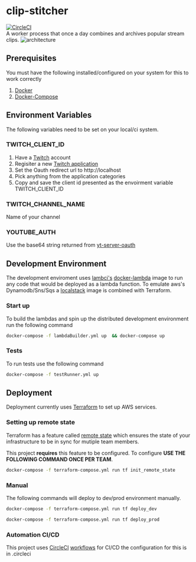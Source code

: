 # clip-stitcher
[![CircleCI](https://circleci.com/gh/austin1237/clip-stitcher.svg?style=svg)](https://circleci.com/gh/austin1237/clip-stitcher)<br />
A worker process that once a day combines and archives popular stream clips.
![architecture](https://user-images.githubusercontent.com/1394341/44130144-4bf5db72-a009-11e8-9852-ab8fc132f1c0.png)

## Prerequisites
You must have the following installed/configured on your system for this to work correctly<br />
1. [Docker](https://www.docker.com/community-edition)
2. [Docker-Compose](https://docs.docker.com/compose/)

## Environment Variables
The following variables need to be set on your local/ci system.
### TWITCH_CLIENT_ID
1. Have a [Twitch](https://www.twitch.tv) account
2. Regisiter a new [Twitch application](https://dev.twitch.tv/dashboard/apps)
3. Set the Oauth redirect url to http://localhost
4. Pick anything from the application categories
5. Copy and save the client id presented as the envoirment variable TWITCH_CLIENT_ID

### TWITCH_CHANNEL_NAME
Name of your channel
### YOUTUBE_AUTH
Use the base64 string returned from [yt-server-oauth](https://github.com/austin1237/yt-server-oauth)

## Development Environment
The development enviroment uses [lambci's](https://github.com/lambci) [docker-lambda](https://github.com/lambci/docker-lambda) image to run any code that would be deployed as a lambda function. To emulate aws's Dynamodb/Sns/Sqs a [localstack](https://github.com/localstack/localstack) image is combined with Terraform.

### Start up
To build the lambdas and spin up the distributed development environment run the following command

```bash
docker-compose -f lambdaBuilder.yml up  && docker-compose up
```

### Tests
To run tests use the following command

```bash
docker-compose -f testRunner.yml up
```

## Deployment
Deployment currently uses [Terraform](https://www.terraform.io/) to set up AWS services.

### Setting up remote state
Terraform has a feature called [remote state](https://www.terraform.io/docs/state/remote.html) which ensures the state of your infrastructure to be in sync for mutiple team members.

This project **requires** this feature to be configured. To configure **USE THE FOLLOWING COMMAND ONCE PER TEAM**.
```bash
docker-compose -f terraform-compose.yml run tf init_remote_state
```

### Manual
The following commands will deploy to dev/prod environment manually.
```bash
docker-compose -f terraform-compose.yml run tf deploy_dev
```

```bash
docker-compose -f terraform-compose.yml run tf deploy_prod
```

### Automation CI/CD
This project uses [CircleCI](https://circleci.com/) [workflows](https://circleci.com/docs/2.0/workflows/) for CI/CD the configuration for this is in .circleci